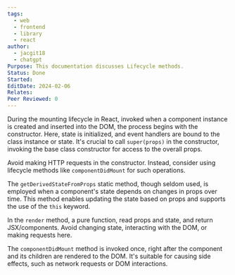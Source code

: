 ```yaml
---
tags:
  - web
  - frontend
  - library
  - react
author:
  - jacgit18
  - chatgpt
Purpose: This documentation discusses Lifecycle methods.
Status: Done
Started: 
EditDate: 2024-02-06
Relates: 
Peer Reviewed: 0
---
```

During the mounting lifecycle in React, invoked when a component instance is created and inserted into the DOM, the process begins with the constructor. Here, state is initialized, and event handlers are bound to the class instance or state. It's crucial to call `super(props)` in the constructor, invoking the base class constructor for access to the overall props.

Avoid making HTTP requests in the constructor. Instead, consider using lifecycle methods like `componentDidMount` for such operations.

The `getDerivedStateFromProps` static method, though seldom used, is employed when a component's state depends on changes in props over time. This method enables updating the state based on props and supports the use of the `this` keyword.

In the `render` method, a pure function, read props and state, and return JSX/components. Avoid changing state, interacting with the DOM, or making requests here.

The `componentDidMount` method is invoked once, right after the component and its children are rendered to the DOM. It's suitable for causing side effects, such as network requests or DOM interactions.
